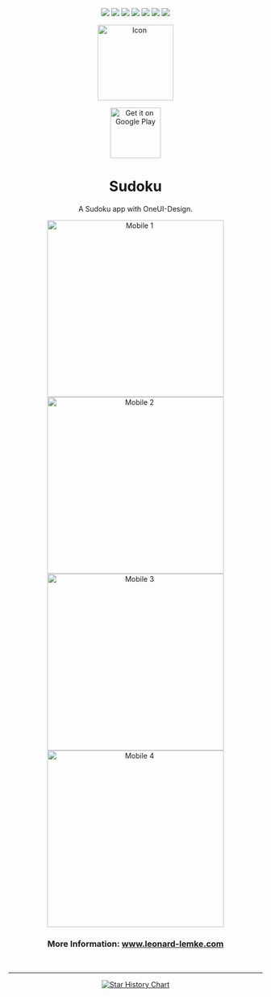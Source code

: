 <!--suppress CheckImageSize -->
<div style="text-align: center;">

[![](https://img.shields.io/website?down_color=red&down_message=offline&up_color=blue&up_message=online&url=https%3A%2F%2Fwww.leonard-lemke.com)](https://www.leonard-lemke.com/rr)
[![](https://img.shields.io/github/last-commit/Lemkinator/Sudoku)](https://github.com/Lemkinator/Sudoku/commits/)
[![](https://img.shields.io/github/issues-raw/Lemkinator/Sudoku?color=%23ff4400)](https://github.com/Lemkinator/Sudoku/issues)
[![](https://img.shields.io/github/issues-pr-raw/Lemkinator/Sudoku?color=%23bb00bb)](https://github.com/Lemkinator/Sudoku/pulls)
[![](https://img.shields.io/github/contributors/Lemkinator/Sudoku)](https://github.com/Lemkinator/Sudoku/graphs/contributors)
[![](https://img.shields.io/github/repo-size/Lemkinator/Sudoku)](https://github.com/Lemkinator/Sudoku)
[![](https://sloc.xyz/github/Lemkinator/Sudoku)](https://github.com/Lemkinator/Sudoku)


<img src="img/Sudoku_squircle.png" height="150" alt="Icon"/>

<a target="_blank"
href='https://play.google.com/store/apps/details?id=de.lemke.sudoku&pcampaignid=pcampaignidMKT-Other-global-all-co-prtnr-py-PartBadge-Mar2515-1'>
<img class="playstore_button" alt='Get it on Google Play' height="100"
src='https://play.google.com/intl/en_us/badges/static/images/badges/en_badge_web_generic.png'/>
</a>

# Sudoku

A Sudoku app with OneUI-Design.


<img loading="lazy" src="img/mobile1.png" height="350" alt="Mobile 1"/>
<img loading="lazy" src="img/mobile2.png" height="350" alt="Mobile 2"/>
<img loading="lazy" src="img/mobile3.png" height="350" alt="Mobile 3"/>
<img loading="lazy" src="img/mobile4.png" height="350" alt="Mobile 4"/>

### More Information: <a target="_blank" href='https://www.leonard-lemke.com/apps/sudoku'>www.leonard-lemke.com</a>

<br><hr>

[![Star History Chart](https://api.star-history.com/svg?repos=Lemkinator/Sudoku&type=Date)](https://star-history.com/#Lemkinator/Sudoku&Date)

</div>
